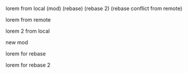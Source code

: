 lorem from local (mod) (rebase) (rebase 2) (rebase conflict from remote)

lorem from remote

lorem 2 from local

new mod

lorem for rebase

lorem for rebase 2
